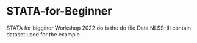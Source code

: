 # STATA-for-Beginner
STATA for bigginer
Workshop 2022.do is the do file
Data NLSS-III contain dataset used for the example.
